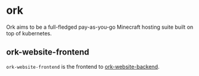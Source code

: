 # ork

Ork aims to be a full-fledged pay-as-you-go Minecraft hosting suite built on top of kubernetes.

## ork-website-frontend

`ork-website-frontend` is the frontend to [ork-website-backend](https://github.com/devwckd/ork-website-backend).
